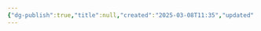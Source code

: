```yaml
---
{"dg-publish":true,"title":null,"created":"2025-03-08T11:35","updated":"2025-10-03T17:12","permalink":"/000-模板/数字花园发布/","dgPassFrontmatter":true,"noteIcon":""}
---
```



